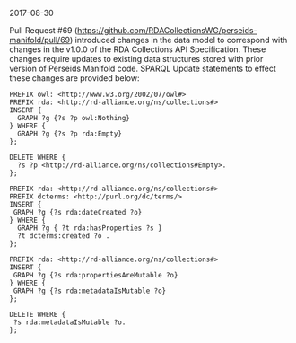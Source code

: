 2017-08-30

Pull Request #69 (https://github.com/RDACollectionsWG/perseids-manifold/pull/69)
introduced changes in the data model to correspond with changes in the 
v1.0.0 of the RDA Collections API Specification. These changes require updates
to existing data structures stored with prior version of Perseids Manifold code.
SPARQL Update statements to effect these changes are provided below:


```
PREFIX owl: <http://www.w3.org/2002/07/owl#>
PREFIX rda: <http://rd-alliance.org/ns/collections#>
INSERT {
  GRAPH ?g {?s ?p owl:Nothing}
} WHERE {
  GRAPH ?g {?s ?p rda:Empty}
};

DELETE WHERE {
  ?s ?p <http://rd-alliance.org/ns/collections#Empty>.
};

PREFIX rda: <http://rd-alliance.org/ns/collections#>
PREFIX dcterms: <http://purl.org/dc/terms/>
INSERT {
 GRAPH ?g {?s rda:dateCreated ?o}
} WHERE {
  GRAPH ?g { ?t rda:hasProperties ?s }
  ?t dcterms:created ?o .
};

PREFIX rda: <http://rd-alliance.org/ns/collections#>
INSERT {
 GRAPH ?g {?s rda:propertiesAreMutable ?o}
} WHERE {
 GRAPH ?g {?s rda:metadataIsMutable ?o}
};

DELETE WHERE {
 ?s rda:metadataIsMutable ?o.
};

```
